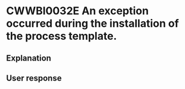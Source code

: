 # CWWBI0032E An exception occurred during the installation of the process template.

## Explanation

## User response